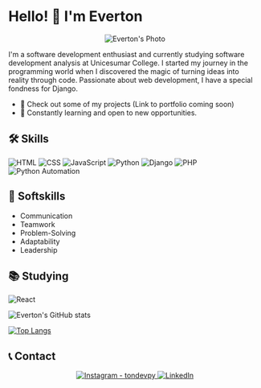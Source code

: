 # Hello! 👋 I'm Everton

<p align="center">
  <img src="https://i.ibb.co/93BXrbX/Screenshot-4.png" alt="Everton's Photo">
</p>


I'm a software development enthusiast and currently studying software development analysis at Unicesumar College. I started my journey in the programming world when I discovered the magic of turning ideas into reality through code. Passionate about web development, I have a special fondness for Django.

- 🔭 Check out some of my projects (Link to portfolio coming soon)
- 🌱 Constantly learning and open to new opportunities.

## 🛠 Skills
![HTML](https://img.shields.io/badge/-HTML-E34F26?style=flat&logo=html5&logoColor=white)
![CSS](https://img.shields.io/badge/-CSS-1572B6?style=flat&logo=css3&logoColor=white)
![JavaScript](https://img.shields.io/badge/-JavaScript-F7DF1E?style=flat&logo=javascript&logoColor=black)
![Python](https://img.shields.io/badge/-Python-3776AB?style=flat&logo=python&logoColor=white)
![Django](https://img.shields.io/badge/-Django-092E20?style=flat&logo=django&logoColor=white)
![PHP](https://img.shields.io/badge/-PHP-777BB4?style=flat&logo=php&logoColor=white)
![Python Automation](https://img.shields.io/badge/Automation%20with%20-Python-3776AB?style=flat&logo=python&logoColor=white)

## 🌟 Softskills
- Communication
- Teamwork
- Problem-Solving
- Adaptability
- Leadership

## 📚 Studying
![React](https://img.shields.io/badge/-React-61DAFB?style=flat&logo=react&logoColor=white)

![Everton's GitHub stats](https://github-readme-stats.vercel.app/api?username=tondevpy&show_icons=true)

[![Top Langs](https://github-readme-stats.vercel.app/api/top-langs/?username=tondevpy&layout=compact)](https://github.com/tondevpy/github-readme-stats)

## 📞 Contact
<p align="center">
  <a href="https://instagram.com/ton_devpy" target="_blank">
    <img src="https://img.shields.io/badge/-Instagram-E4405F?style=for-the-badge&logo=instagram&logoColor=white" alt="Instagram - tondevpy">
  </a>
  <a href="https://www.linkedin.com/in/everton-t-9721a0276/">
    <img src="https://img.shields.io/badge/-LinkedIn-0077B5?style=for-the-badge&logo=linkedin&logoColor=white" alt="LinkedIn">
  </a>
</p>
